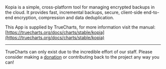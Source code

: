 Kopia is a simple, cross-platform tool for managing encrypted backups in the cloud. It provides fast, incremental backups, secure, client-side end-to-end encryption, compression and data deduplication.

This App is supplied by TrueCharts, for more information visit the manual: [https://truecharts.org/docs/charts/stable/kopia](https://truecharts.org/docs/charts/stable/kopia)

---

TrueCharts can only exist due to the incredible effort of our staff.
Please consider making a [donation](https://truecharts.org/docs/about/sponsor) or contributing back to the project any way you can!
